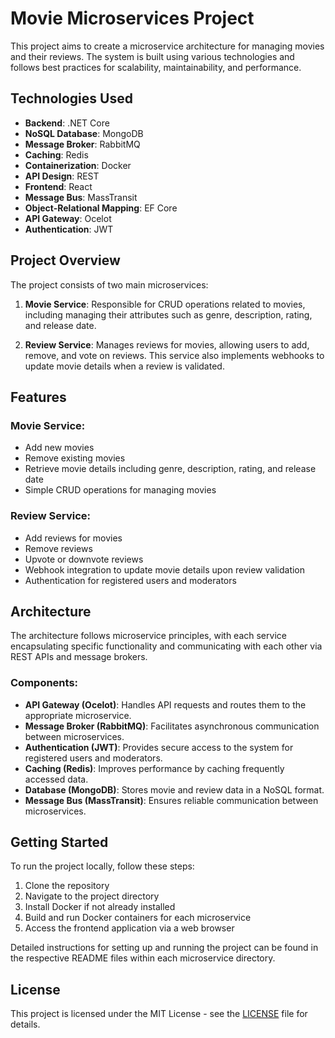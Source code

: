 # Movie Microservices Project

This project aims to create a microservice architecture for managing movies and their reviews. The system is built using various technologies and follows best practices for scalability, maintainability, and performance.

## Technologies Used

- **Backend**: .NET Core
- **NoSQL Database**: MongoDB
- **Message Broker**: RabbitMQ
- **Caching**: Redis
- **Containerization**: Docker
- **API Design**: REST
- **Frontend**: React
- **Message Bus**: MassTransit
- **Object-Relational Mapping**: EF Core
- **API Gateway**: Ocelot
- **Authentication**: JWT

## Project Overview

The project consists of two main microservices:

1. **Movie Service**: Responsible for CRUD operations related to movies, including managing their attributes such as genre, description, rating, and release date.
   
2. **Review Service**: Manages reviews for movies, allowing users to add, remove, and vote on reviews. This service also implements webhooks to update movie details when a review is validated.

## Features

### Movie Service:

- Add new movies
- Remove existing movies
- Retrieve movie details including genre, description, rating, and release date
- Simple CRUD operations for managing movies

### Review Service:

- Add reviews for movies
- Remove reviews
- Upvote or downvote reviews
- Webhook integration to update movie details upon review validation
- Authentication for registered users and moderators

## Architecture

The architecture follows microservice principles, with each service encapsulating specific functionality and communicating with each other via REST APIs and message brokers.

### Components:

- **API Gateway (Ocelot)**: Handles API requests and routes them to the appropriate microservice.
- **Message Broker (RabbitMQ)**: Facilitates asynchronous communication between microservices.
- **Authentication (JWT)**: Provides secure access to the system for registered users and moderators.
- **Caching (Redis)**: Improves performance by caching frequently accessed data.
- **Database (MongoDB)**: Stores movie and review data in a NoSQL format.
- **Message Bus (MassTransit)**: Ensures reliable communication between microservices.

## Getting Started

To run the project locally, follow these steps:

1. Clone the repository
2. Navigate to the project directory
3. Install Docker if not already installed
4. Build and run Docker containers for each microservice
5. Access the frontend application via a web browser

Detailed instructions for setting up and running the project can be found in the respective README files within each microservice directory.

## License

This project is licensed under the MIT License - see the [LICENSE](LICENSE) file for details.
